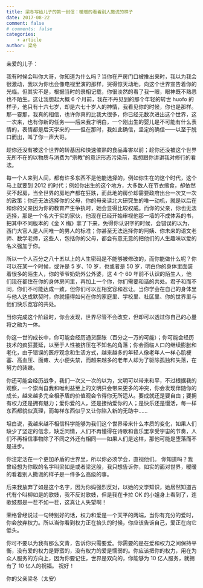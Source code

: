 ```yaml
---
title: 梁冬写给儿子的第一封信：暖暖的看着别人撒谎的样子
date: 2017-08-22
comment: false
# comments: false
categories:
    - article
author: 梁冬
---
```


亲爱的儿子：

我有时候会叫你大哥，你知道为什么吗？当你在产房门口被推出来时，我以为我会很激动，我以为你也会像电视里演的那样，哭得惊天动地，向这个世界宣告着你的光临。但其实不是，根据当时的录相记载，你很淡然的看了我一眼，眼神既不熟悉也不陌生。这让我想起大概 6 个月前，我在不丹见到的那个年轻的转世 huofo 的样子，他只有十六七岁，却是六七十岁人的神情，我看见你的时候，你也是那样。那一霎那，我真的相信，也许你真的比我大很多，你已经无数次进出这个世界，这一次来，也有你新的任务——后来我才明白，一个刚出生的婴儿是不可能有什么表情的，表情都是后天学来的——但在那时，我如此确信，坚定的确信——以至于脱口而出，叫了你一声大哥。

趁你还没有被这个世界的转基因和快速催熟的食品毒害以前；趁你还没被这个世界无所不在的以物质与消费为“宗教”的意识形态污染前，我想跟你讲讲我对修行的看法。

每一个人来到人间，都有许多东西不是他能选择的，例如你生在的这个时代，这个马上就要到 2012 的时代；例如你出生的这个地方，大多数人在节衣缩食，却依然买不起房，当全世界的房地产都在狂跌，而此地的房价却需要政府出台一次又一次的政策；你还无法选择你的父母，你的母亲读北大研究生的唯一动机，就是以后在和你的父亲因为你的教育产生争执时，她会显得比较权威。而你的父亲，你也无法选择，那是一个名大于实的家伙，他现在已经开始审视他那一墙的不成体系的书，把其中不同版本的《金 X 梅》拿了下来，免得你认识字的时候，会错误的以为，西门大官人是人间唯一的男人的标准；你甚至无法选择你的阿姨、你未来的语文老师、数学老师，这些人，包括你的父母，都会有意无意的把他们的人生趣味以爱的名义强加于你。

所以一个人百分之八十五以上的人生密码是不能够被修改的，而你能做什么呢？你可以在某一个时候，或许是 5 岁、10 岁，也或者是 50 岁，明白你的身体里面装着很多的陌生人，你的爷爷奶奶外公外婆，这 4 个 60 年前不认识的陌生人，他们现在都住在你的身体房间里，再加上一个你，你们需要和谐的共处。君子和而不同，你们不可能达成一致，但你们可以互相宽容和忍让。当你学会在自己的身体里与他人达成默契时，你就懂得如何在你的家庭里、学校里、社区里、你的世界里与他们快乐宽容的共处。

当你完成这个阶段时，你会发现，世界尽管不会改变，但却可以透过你自己的心量将之融为一体。

你这一世的成长中，你可能会经历通货膨胀（百分之一万的可能）；你可能会经历技术的疯狂蔓延，以至于人性被挤压在不知名的角落；你会面临人口的继续膨胀和老化，由于错误的医疗观念和生活方式，越来越多的年轻人像老年人一样心肌梗塞、高血压、面瘫、大小便失禁，而越来越多的老年人却为了驱除孤独和失落，在努力的装嫩。

你还可能会经历战争，我们一次又一次的以为，文明可以带来和平，不过根据我的观察，一个崇尚自我和唯利益至上的文明只会带来更多的冲突，你会发现伴随你的成长，越来越多完全相矛盾的价值观会令得你无所适从。要成就还是要自由；要拥有权力还是拥有魅力；爱你爱的人，还是接纳爱你的人；是快乐还是慢活，每一样东西都貌似真理，而每样东西似乎又让你陷入新的无助中……

坦白说，我越来越不相信科学能够为我们这个世界带来什么本质的变化，如果人们缺少了坚定的信念，缺乏同情，人们不再懂得在诗歌和音乐里享受宇宙的节奏，人们不再相信事物除了不同之外还有相同——如果人们是这样，那他可能是堕落而不是进步。

你注定活在一个更加矛盾的世界里，所以你必须学会，直视他们。 你知道吗？我曾经想为你取的名字叫梁如是或者梁这般，我只想告诉你，如实的面对世界，暖暖的看着别人撒谎的样子是一件多么高级的事。

后来我放弃了如是这个名字，因为你妈强烈反对，以她的文学知识，她居然知道古代有个叫柳如是的歌妓，我不反对歌妓，但是我在卡拉 OK 的小姐身上看到了，连歌妓都是一茬不如一茬，这真让人失望啊！

荣格曾经说过一句特别好的话，权力和爱是一个天平的两端，当你有充分的爱时，你会放弃权力。所以当你看到权力正在抬头的时候，你应该告诉自己，爱正在向它低头。

你可不要以为我有那么文青，告诉你只需要爱。你需要的是在爱和权力之间保持平衡，没有爱的权力是野蛮的，没有权力的爱是懦弱的。你应该把你的权力，用在为众人服务的方向上，因为你要记住，世界是双向的，你能够为 10 亿人服务，就拥有了 10 亿人的祝福。 祝好！

你的父亲梁冬（太安）
